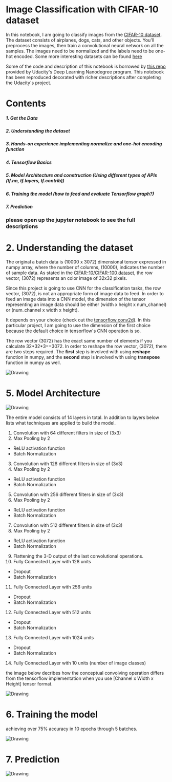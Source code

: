 # Image Classification with CIFAR-10 dataset
In this notebook, I am going to classify images from the [CIFAR-10 dataset](https://www.cs.toronto.edu/~kriz/cifar.html).  The dataset consists of airplanes, dogs, cats, and other objects. You'll preprocess the images, then train a convolutional neural network on all the samples. The images need to be normalized and the labels need to be one-hot encoded. Some more interesting datasets can be found [here](http://rodrigob.github.io/are_we_there_yet/build/#datasets)

Some of the code and description of this notebook is borrowed by [this repo](https://github.com/udacity/deep-learning/tree/master/image-classification) provided by Udacity's Deep Learning Nanodegree program. This notebook has been reproduced decorated with richer descriptions after completing the Udacity's project.

# Contents
##### 1. Get the Data
##### 2. Understanding the dataset
##### 3. Hands-on experience implementing normalize and one-hot encoding function
##### 4. Tensorflow Basics
##### 5. Model Architecture and construction (Using different types of APIs (tf.nn, tf.layers, tf.contrib))
##### 6. Training the model (how to feed and evaluate Tensorflow graph?)
##### 7. Prediction
### please open up the jupyter notebook to see the full descriptions

# 2. Understanding the dataset
The original a batch data is (10000 x 3072) dimensional tensor expressed in numpy array, where the number of columns, (10000), indicates the number of sample data. As stated in the [CIFAR-10/CIFAR-100 dataset](https://www.cs.toronto.edu/~kriz/cifar.html), the row vector, (3072) represents an color image of 32x32 pixels.

Since this project is going to use CNN for the classification tasks, the row vector, (3072), is not an appropriate form of image data to feed. In order to feed an image data into a CNN model, the dimension of the tensor representing an image data should be either (width x height x num_channel) or (num_channel x width x height).

It depends on your choice (check out the [tensorflow conv2d](https://www.tensorflow.org/api_docs/python/tf/nn/conv2d)). In this particular project, I am going to use the dimension of the first choice because the default choice in tensorflow's CNN operation is so.

The row vector (3072) has the exact same number of elements if you calculate 32\*32\*3==3072. In order to reshape the row vector, (3072), there are two steps required. The **first** step is involved with using **reshape** function in numpy, and the **second** step is involved with using **transpose** function in numpy as well.

<img src="./reshape-transpose.png" alt="Drawing"/>

# 5. Model Architecture
<img src="./conv_model.png" alt="Drawing"/>

The entire model consists of 14 layers in total. In addition to layers below lists what techniques are applied to build the model.

1. Convolution with 64 different filters in size of (3x3)
2. Max Pooling by 2
  - ReLU activation function
  - Batch Normalization
3. Convolution with 128 different filters in size of (3x3)
4. Max Pooling by 2
  - ReLU activation function
  - Batch Normalization
5. Convolution with 256 different filters in size of (3x3)
6. Max Pooling by 2
  - ReLU activation function
  - Batch Normalization
7. Convolution with 512 different filters in size of (3x3)
8. Max Pooling by 2
  - ReLU activation function
  - Batch Normalization
9. Flattening the 3-D output of the last convolutional operations.
10. Fully Connected Layer with 128 units
  - Dropout
  - Batch Normalization
11. Fully Connected Layer with 256 units
  - Dropout
  - Batch Normalization
12. Fully Connected Layer with 512 units
  - Dropout
  - Batch Normalization
13. Fully Connected Layer with 1024 units
  - Dropout
  - Batch Normalization
14. Fully Connected Layer with 10 units (number of image classes)

the image below decribes how the conceptual convolving operation differs from the tensorflow implementation when you use [Channel x Width x Height] tensor format.

<img src="./convolving.png" alt="Drawing"/>

# 6. Training the model
achieving over 75% accuracy in 10 epochs through 5 batches.

<img src="./training.png" alt="Drawing"/>

# 7. Prediction
<img src="./prediction.png" alt="Drawing"/>
